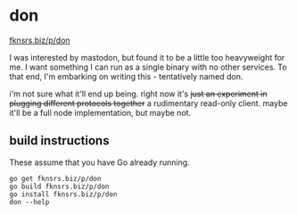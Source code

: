 # don

[fknsrs.biz/p/don](https://www.fknsrs.biz/p/don)

I was interested by mastodon, but found it to be a little too heavyweight for
me. I want something I can run as a single binary with no other services. To
that end, I'm embarking on writing this - tentatively named don.

i'm not sure what it'll end up being. right now it's ~~just an experiment in
plugging different protocols together~~ a rudimentary read-only client. maybe
it'll be a full node implementation, but maybe not.

## build instructions

These assume that you have Go already running.

```shell
go get fknsrs.biz/p/don
go build fknsrs.biz/p/don
go install fknsrs.biz/p/don
don --help
```
